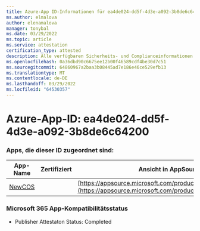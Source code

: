 ```yaml
---
title: Azure-App ID-Informationen für ea4de024-dd5f-4d3e-a092-3b8de6c64200
ms.author: elmalova
author: elenamalova
manager: tonybal
ms.date: 03/29/2022
ms.topic: article
ms.service: attestation
certification_type: attested
description: Alle verfügbaren Sicherheits- und Complianceinformationen für ea4de024-dd5f-4d3e-a092-3b8de6c64200.
ms.openlocfilehash: 0a36dbd90c6675ee12b00f46589cdf4be30d7c51
ms.sourcegitcommit: 64860967a2baa3b08445ad7e186e46ce529efb13
ms.translationtype: MT
ms.contentlocale: de-DE
ms.lasthandoff: 03/29/2022
ms.locfileid: "64530357"
---
```

# <a name="azure-app-id-ea4de024-dd5f-4d3e-a092-3b8de6c64200"></a>Azure-App-ID: ea4de024-dd5f-4d3e-a092-3b8de6c64200


### <a name="apps-associated-with-this-id"></a>Apps, die dieser ID zugeordnet sind:
| **App-Name** | **Zertifiziert** | **Ansicht in AppSource** |
|--------------|---------------|-----------------------|
| [NewCOS](../forward/WA200001104.md) |  | [https://appsource.microsoft.com/product/office/WA200001104](https://appsource.microsoft.com/product/office/WA200001104) |

### <a name="microsoft-365-app-compliance-status"></a>Microsoft 365 App-Kompatibilitätsstatus
- Publisher Attestaton Status: Completed
